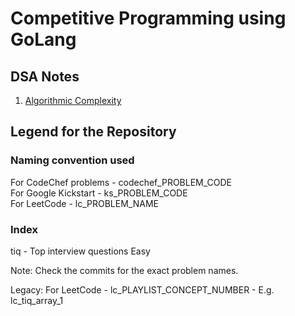 # Competitive Programming using GoLang

## DSA Notes
1. [Algorithmic Complexity](notes/algorithmic-complexity.md)



## Legend for the Repository
### Naming convention used
For CodeChef problems - codechef_PROBLEM_CODE <br>
For Google Kickstart - ks_PROBLEM_CODE <br>
For LeetCode - lc_PROBLEM_NAME

### Index
 tiq - Top interview questions Easy <br>

Note: Check the commits for the exact problem names.

Legacy:
For LeetCode - lc_PLAYLIST_CONCEPT_NUMBER - E.g. lc_tiq_array_1 <br>
